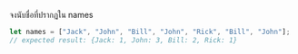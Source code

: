 จงนับชื่อที่ปรากฏใน names

```js
let names = ["Jack", "John", "Bill", "John", "Rick", "Bill", "John"];
// expected result: {Jack: 1, John: 3, Bill: 2, Rick: 1}
```
